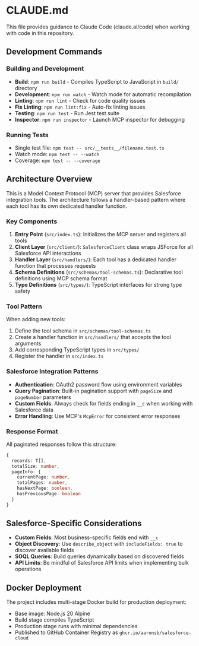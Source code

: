 # CLAUDE.md

This file provides guidance to Claude Code (claude.ai/code) when working with code in this repository.

## Development Commands

### Building and Development
- **Build**: `npm run build` - Compiles TypeScript to JavaScript in `build/` directory
- **Development**: `npm run watch` - Watch mode for automatic recompilation
- **Linting**: `npm run lint` - Check for code quality issues
- **Fix Linting**: `npm run lint:fix` - Auto-fix linting issues
- **Testing**: `npm run test` - Run Jest test suite
- **Inspector**: `npm run inspector` - Launch MCP inspector for debugging

### Running Tests
- Single test file: `npm test -- src/__tests__/filename.test.ts`
- Watch mode: `npm test -- --watch`
- Coverage: `npm test -- --coverage`

## Architecture Overview

This is a Model Context Protocol (MCP) server that provides Salesforce integration tools. The architecture follows a handler-based pattern where each tool has its own dedicated handler function.

### Key Components

1. **Entry Point** (`src/index.ts`): Initializes the MCP server and registers all tools
2. **Client Layer** (`src/client/`): `SalesforceClient` class wraps JSForce for all Salesforce API interactions
3. **Handler Layer** (`src/handlers/`): Each tool has a dedicated handler function that processes requests
4. **Schema Definitions** (`src/schemas/tool-schemas.ts`): Declarative tool definitions using MCP schema format
5. **Type Definitions** (`src/types/`): TypeScript interfaces for strong type safety

### Tool Pattern

When adding new tools:
1. Define the tool schema in `src/schemas/tool-schemas.ts`
2. Create a handler function in `src/handlers/` that accepts the tool arguments
3. Add corresponding TypeScript types in `src/types/`
4. Register the handler in `src/index.ts`

### Salesforce Integration Patterns

- **Authentication**: OAuth2 password flow using environment variables
- **Query Pagination**: Built-in pagination support with `pageSize` and `pageNumber` parameters
- **Custom Fields**: Always check for fields ending in `__c` when working with Salesforce data
- **Error Handling**: Use MCP's `McpError` for consistent error responses

### Response Format

All paginated responses follow this structure:
```typescript
{
  records: T[],
  totalSize: number,
  pageInfo: {
    currentPage: number,
    totalPages: number,
    hasNextPage: boolean,
    hasPreviousPage: boolean
  }
}
```

## Salesforce-Specific Considerations

- **Custom Fields**: Most business-specific fields end with `__c`
- **Object Discovery**: Use `describe_object` with `includeFields: true` to discover available fields
- **SOQL Queries**: Build queries dynamically based on discovered fields
- **API Limits**: Be mindful of Salesforce API limits when implementing bulk operations

## Docker Deployment

The project includes multi-stage Docker build for production deployment:
- Base image: Node.js 20 Alpine
- Build stage compiles TypeScript
- Production stage runs with minimal dependencies
- Published to GitHub Container Registry as `ghcr.io/aaronsb/salesforce-cloud`